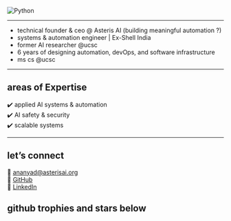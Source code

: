 ![Python](https://img.shields.io/badge/Python-F7C1D9?style=flat&logo=python&logoColor=white) 

---                        

- technical founder & ceo @ Asteris AI (building meaningful automation ?)
- systems & automation engineer | Ex-Shell India 
- former AI researcher @ucsc
- 6 years of designing automation, devOps, and software infrastructure  
- ms cs @ucsc 

---

  ## areas of Expertise  

  ✔️ applied AI systems & automation  
  ✔️ AI safety & security  
  ✔️ scalable systems  

 
---

## let’s connect  

📧 [ananyad@asterisai.org](mailto:ananyad@asterisai.org)  
🔗 [GitHub](https://github.com/ananyadd)  
💼 [LinkedIn](https://www.linkedin.com/in/ananya-das-a3016059/)

## github trophies and stars below 
